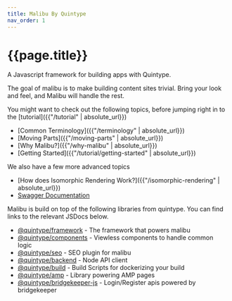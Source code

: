 ```yaml
---
title: Malibu By Quintype
nav_order: 1
---
```

# {{page.title}}

A Javascript framework for building apps with Quintype.

The goal of malibu is to make building content sites trivial. Bring your look and feel, and Malibu will handle the rest.

You might want to check out the following topics, before jumping right in to the [tutorial]({{"/tutorial" | absolute_url}})

* [Common Terminology]({{"/terminology" | absolute_url}})
* [Moving Parts]({{"/moving-parts" | absolute_url}})
* [Why Malibu?]({{"/why-malibu" | absolute_url}})
* [Getting Started]({{"/tutorial/getting-started" | absolute_url}})

We also have a few more advanced topics
* [How does Isomorphic Rendering Work?]({{"/isomorphic-rendering" | absolute_url}})
* [Swagger Documentation](https://developers.quintype.com/swagger/)

Malibu is build on top of the following libraries from quintype. You can find links to the relevant JSDocs below.
* [@quintype/framework](https://developers.quintype.com/quintype-node-framework) - The framework that powers malibu
* [@quintype/components](https://developers.quintype.com/quintype-node-components) - Viewless components to handle common logic
* [@quintype/seo](https://developers.quintype.com/quintype-node-seo) - SEO plugin for malibu
* [@quintype/backend](https://developers.quintype.com/quintype-node-backend) - Node API client
* [@quintype/build](https://developers.quintype.com/quintype-node-build) - Build Scripts for dockerizing your build
* [@quintype/amp](https://developers.quintype.com/quintype-amp) - Library powering AMP pages
* [@quintype/bridgekeeper-js](https://developers.quintype.com/bridgekeeper-js) - Login/Register apis powered by bridgekeeper
